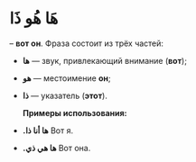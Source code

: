 ﻿# هَا هُو ذَا

– **вот он**. Фраза состоит из трёх частей:

-   **ها** — звук, привлекающий внимание (**вот**);
    
-   **هو** — местоимение **он**;
    
-   **ذا** — указатель (**этот**).
    
    **Примеры использования:**

-   **.ها أنا ذا**
Вот я.
    
-   **.ها هي ذي**
Вот она.
    

